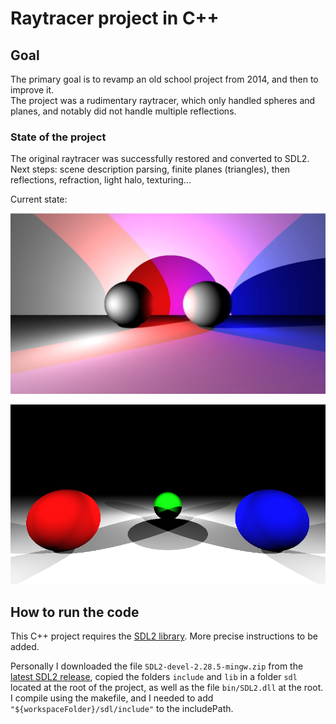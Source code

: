# Raytracer project in C++

## Goal

The primary goal is to revamp an old school project from 2014, and then to improve it.  
The project was a rudimentary raytracer, which only handled spheres and planes, and notably did not handle multiple reflections.

### State of the project

The original raytracer was successfully restored and converted to SDL2.  
Next steps: scene description parsing, finite planes (triangles), then reflections, refraction, light halo, texturing...

Current state:

![Screen](https://github.com/alexblanche/raytracer_project/blob/main/pictures/rt3.jpg)

![Screen](https://github.com/alexblanche/raytracer_project/blob/main/pictures/rt2.png)

## How to run the code

This C++ project requires the [SDL2 library](https://www.libsdl.org/).
More precise instructions to be added.

Personally I downloaded the file ```SDL2-devel-2.28.5-mingw.zip``` from the [latest SDL2 release](https://github.com/libsdl-org/SDL/releases/tag/release-2.28.5), copied the folders ```include``` and ```lib``` in a folder ```sdl``` located at the root of the project, as well as the file ```bin/SDL2.dll``` at the root. I compile using the makefile, and I needed to add ```"${workspaceFolder}/sdl/include"``` to the includePath.